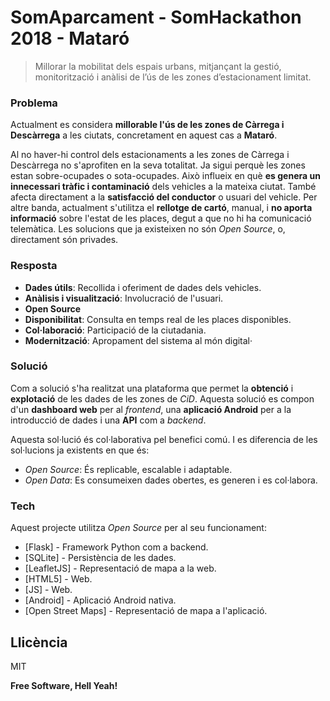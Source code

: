 # SomAparcament - SomHackathon 2018 - Mataró

> Millorar la mobilitat dels espais urbans, mitjançant la gestió, monitorització i anàlisi de l’ús de les zones d’estacionament limitat.

### Problema
Actualment es considera **millorable l'ús de les zones de Càrrega i Descàrrega** a les ciutats, concretament en aquest cas a **Mataró**.

Al no haver-hi control dels estacionaments a les zones de Càrrega i Descàrrega no s'aprofiten en la seva totalitat. Ja sigui perquè les zones estan sobre-ocupades o sota-ocupades. Això influeix en què **es genera un innecessari tràfic i contaminació** dels vehicles a la mateixa ciutat. També afecta directament a la **satisfacció del conductor** o usuari del vehicle. Per altre banda, actualment s'utilitza el **rellotge de cartó**, manual, i **no aporta informació** sobre l'estat de les places, degut a que no hi ha comunicació telemàtica. Les solucions que ja existeixen no són *Open Source*, o, directament són privades.

### Resposta
  - **Dades útils**: Recollida i oferiment de dades dels vehicles.
  - **Anàlisis i visualització**: Involucració de l'usuari.
  - **Open Source**
  - **Disponibilitat**: Consulta en temps real de les places disponibles.
  - **Col·laboració**: Participació de la ciutadania.
  - **Modernització**: Apropament del sistema al món digital·

### Solució
Com a solució s'ha realitzat una plataforma que permet la **obtenció** i **explotació** de les dades de les zones de *CiD*. Aquesta solució es compon d'un **dashboard web** per al *frontend*, una **aplicació Android** per a la introducció de dades i una **API** com a *backend*.

Aquesta sol·lució és col·laborativa pel benefici comú. I es diferencia de les sol·lucions ja existents en que és:
 - *Open Source*: És replicable, escalable i adaptable.
 - *Open Data*: Es consumeixen dades obertes, es generen i es col·labora.

### Tech
Aquest projecte utilitza *Open Source* per al seu funcionament:

* [Flask] - Framework Python com a backend.
* [SQLite] - Persistència de les dades.
* [LeafletJS] - Representació de mapa a la web.
* [HTML5] - Web.
* [JS] - Web.
* [Android] - Aplicació Android nativa.
* [Open Street Maps] - Representació de mapa a l'aplicació.

Llicència
----
MIT

**Free Software, Hell Yeah!**
